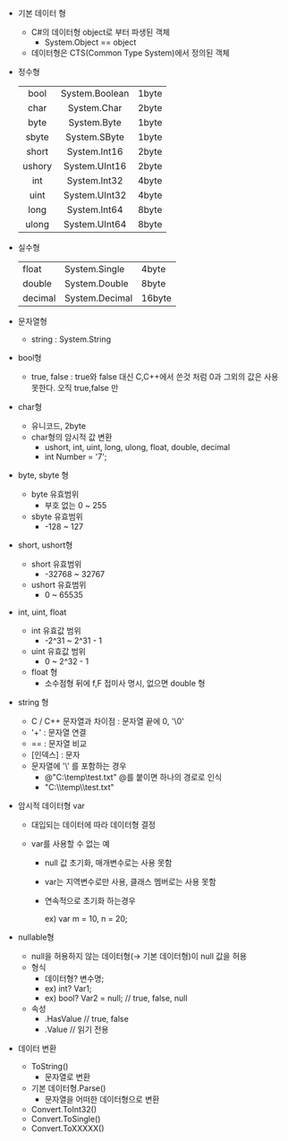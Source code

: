 - 기본 데이터 형
  - C#의 데이터형 object로 부터 파생된 객체
    - System.Object == object
  - 데이터형은 CTS(Common Type System)에서 정의된 객체



- 정수형

  |        |                |       |
  | :----: | :------------: | :---: |
  |  bool  | System.Boolean | 1byte |
  |  char  |  System.Char   | 2byte |
  |  byte  |  System.Byte   | 1byte |
  | sbyte  |  System.SByte  | 1byte |
  | short  |  System.Int16  | 2byte |
  | ushory | System.UInt16  | 2byte |
  |  int   |  System.Int32  | 4byte |
  |  uint  | System.UInt32  | 4byte |
  |  long  |  System.Int64  | 8byte |
  | ulong  | System.UInt64  | 8byte |



- 실수형

  |         |                |        |
  | ------- | -------------- | ------ |
  | float   | System.Single  | 4byte  |
  | double  | System.Double  | 8byte  |
  | decimal | System.Decimal | 16byte |



- 문자열형
  - string : System.String



- bool형
  - true, false : true와 false 대신 C,C++에서 쓴것 처럼 0과 그외의 값은 사용 못한다. 오직 true,false 만



- char형
  - 유니코드, 2byte
  - char형의 암시적 값 변환
    - ushort, int, uint, long, ulong, float, double, decimal
    - int Number = '7';



- byte, sbyte 형
  - byte 유효범위
    - 부호 없는 0 ~ 255
  - sbyte 유효범위
    - -128 ~ 127



- short, ushort형
  - short 유효범위
    - -32768 ~ 32767
  - ushort 유효범위
    - 0 ~ 65535



- int, uint, float
  - int 유효값 범위
    - -2^31 ~ 2^31 - 1
  - uint 유효값 범위
    - 0 ~ 2^32 - 1
  - float 형
    - 소수점형 뒤에 f,F 접미사 명시, 없으면 double 형



- string 형
  - C / C++ 문자열과 차이점 : 문자열 끝에 0, '\0'
  - '+' : 문자열 연결
  - == : 문자열 비교
  - [인덱스] : 문자
  - 문자열에 '\\' 를 포함하는 경우
    - @"C:\temp\test.txt" @를 붙이면 하나의 경로로 인식
    - "C:\\\temp\\\test.txt"



- 암시적 데이터형 var

  - 대입되는 데이터에 따라 데이터형 결정

  - var를 사용할 수 없는 예

    - null 값 초기화, 매개변수로는 사용 못함

    - var는 지역변수로만 사용, 클래스 멤버로는 사용 못함

    - 연속적으로 초기화 하는경우

      ex) var m = 10, n = 20;



- nullable형
  - null을 허용하지 않는 데이터형(→ 기본 데이터형)이 null 값을 허용
  - 형식
    - 데이터형? 변수명;
    - ex) int? Var1;
    - ex) bool? Var2 = null; // true, false, null
  - 속성
    - .HasValue // true, false
    - .Value // 읽기 전용



- 데이터 변환
  - ToString()
    - 문자열로 변환
  - 기본 데이터형.Parse()
    - 문자열을 어떠한 데이터형으로 변환
  - Convert.ToInt32()
  - Convert.ToSingle()
  - Convert.ToXXXXX()
